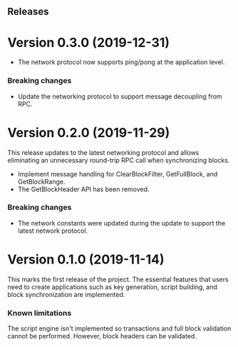 ## Releases

# Version 0.3.0 (2019-12-31)

- The network protocol now supports ping/pong at the application level.

### Breaking changes

- Update the networking protocol to support message decoupling from RPC.

# Version 0.2.0 (2019-11-29)

This release updates to the latest networking protocol and allows eliminating an
unnecessary round-trip RPC call when synchronizing blocks.

- Implement message handling for ClearBlockFilter, GetFullBlock, and
  GetBlockRange.
- The GetBlockHeader API has been removed.

### Breaking changes

- The network constants were updated during the update to support the latest
  network protocol.

# Version 0.1.0 (2019-11-14)

This marks the first release of the project. The essential features that users
need to create applications such as key generation, script building, and block
synchronization are implemented.

### Known limitations

The script engine isn't implemented so transactions and full block validation
cannot be performed. However, block headers can be validated.
